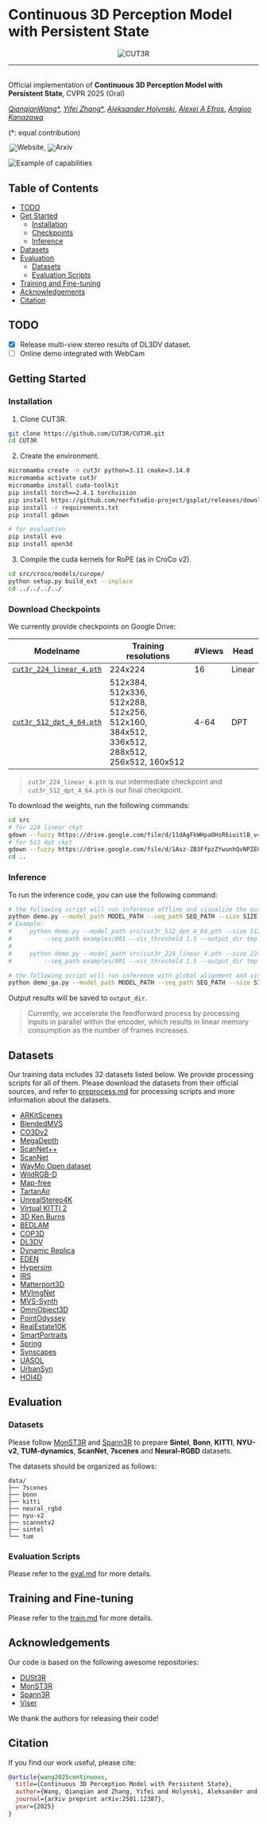 # Continuous 3D Perception Model with Persistent State
<div align="center">
  <img src="./assets/factory-ezgif.com-video-speed.gif"  alt="CUT3R" />
</div>

<hr>

<br>
Official implementation of <strong>Continuous 3D Perception Model with Persistent State</strong>, CVPR 2025 (Oral)

[*QianqianWang**](https://qianqianwang68.github.io/),
[*Yifei Zhang**](https://forrest-110.github.io/),
[*Aleksander Holynski*](https://holynski.org/),
[*Alexei A Efros*](https://people.eecs.berkeley.edu/~efros/),
[*Angjoo Kanazawa*](https://people.eecs.berkeley.edu/~kanazawa/)


(*: equal contribution)

<div style="line-height: 1;">
  <a href="https://cut3r.github.io/" target="_blank" style="margin: 2px;">
    <img alt="Website" src="https://img.shields.io/badge/Website-CUT3R-536af5?color=536af5&logoColor=white" style="display: inline-block; vertical-align: middle;"/>
  </a>
  <a href="https://arxiv.org/pdf/2501.12387" target="_blank" style="margin: 2px;">
    <img alt="Arxiv" src="https://img.shields.io/badge/Arxiv-CUT3R-red?logo=%23B31B1B" style="display: inline-block; vertical-align: middle;"/>
  </a>
</div>


![Example of capabilities](assets/ezgif.com-video-to-gif-converter.gif)

## Table of Contents
- [TODO](#todo)
- [Get Started](#getting-started)
  - [Installation](#installation)
  - [Checkpoints](#download-checkpoints)
  - [Inference](#inference)
- [Datasets](#datasets)
- [Evaluation](#evaluation)
  - [Datasets](#datasets-1)
  - [Evaluation Scripts](#evaluation-scripts)
- [Training and Fine-tuning](#training-and-fine-tuning)
- [Acknowledgements](#acknowledgements)
- [Citation](#citation)

## TODO
- [x] Release multi-view stereo results of DL3DV dataset.
- [ ] Online demo integrated with WebCam

## Getting Started

### Installation

1. Clone CUT3R.
```bash
git clone https://github.com/CUT3R/CUT3R.git
cd CUT3R
```

2. Create the environment.
```bash
micromamba create -n cut3r python=3.11 cmake=3.14.0
micromamba activate cut3r
micromamba install cuda-toolkit
pip install torch==2.4.1 torchvision
pip install https://github.com/nerfstudio-project/gsplat/releases/download/v1.5.2/gsplat-1.5.2%2Bpt24cu124-cp310-cp310-linux_x86_64.whl
pip install -r requirements.txt
pip install gdown

# for evaluation
pip install evo
pip install open3d
```

3. Compile the cuda kernels for RoPE (as in CroCo v2).
```bash
cd src/croco/models/curope/
python setup.py build_ext --inplace
cd ../../../../
```

### Download Checkpoints

We currently provide checkpoints on Google Drive:

| Modelname   | Training resolutions | #Views| Head |
|-------------|----------------------|-------|------|
| [`cut3r_224_linear_4.pth`](https://drive.google.com/file/d/11dAgFkWHpaOHsR6iuitlB_v4NFFBrWjy/view?usp=drive_link) | 224x224 | 16 | Linear |
| [`cut3r_512_dpt_4_64.pth`](https://drive.google.com/file/d/1Asz-ZB3FfpzZYwunhQvNPZEUA8XUNAYD/view?usp=drive_link) | 512x384, 512x336, 512x288, 512x256, 512x160, 384x512, 336x512, 288x512, 256x512, 160x512 | 4-64 | DPT |

> `cut3r_224_linear_4.pth` is our intermediate checkpoint and `cut3r_512_dpt_4_64.pth` is our final checkpoint.

To download the weights, run the following commands:
```bash
cd src
# for 224 linear ckpt
gdown --fuzzy https://drive.google.com/file/d/11dAgFkWHpaOHsR6iuitlB_v4NFFBrWjy/view?usp=drive_link 
# for 512 dpt ckpt
gdown --fuzzy https://drive.google.com/file/d/1Asz-ZB3FfpzZYwunhQvNPZEUA8XUNAYD/view?usp=drive_link
cd ..
```

### Inference

To run the inference code, you can use the following command:
```bash
# the following script will run inference offline and visualize the output with viser on port 8080
python demo.py --model_path MODEL_PATH --seq_path SEQ_PATH --size SIZE --vis_threshold VIS_THRESHOLD --output_dir OUT_DIR  # input can be a folder or a video
# Example:
#     python demo.py --model_path src/cut3r_512_dpt_4_64.pth --size 512 \
#         --seq_path examples/001 --vis_threshold 1.5 --output_dir tmp
#
#     python demo.py --model_path src/cut3r_224_linear_4.pth --size 224 \
#         --seq_path examples/001 --vis_threshold 1.5 --output_dir tmp

# the following script will run inference with global alignment and visualize the output with viser on port 8080
python demo_ga.py --model_path MODEL_PATH --seq_path SEQ_PATH --size SIZE --vis_threshold VIS_THRESHOLD --output_dir OUT_DIR
```
Output results will be saved to `output_dir`.

> Currently, we accelerate the feedforward process by processing inputs in parallel within the encoder, which results in linear memory consumption as the number of frames increases.

## Datasets
Our training data includes 32 datasets listed below. We provide processing scripts for all of them. Please download the datasets from their official sources, and refer to [preprocess.md](docs/preprocess.md) for processing scripts and more information about the datasets.

  - [ARKitScenes](https://github.com/apple/ARKitScenes) 
  - [BlendedMVS](https://github.com/YoYo000/BlendedMVS)
  - [CO3Dv2](https://github.com/facebookresearch/co3d)
  - [MegaDepth](https://www.cs.cornell.edu/projects/megadepth/)
  - [ScanNet++](https://kaldir.vc.in.tum.de/scannetpp/) 
  - [ScanNet](http://www.scan-net.org/ScanNet/)
  - [WayMo Open dataset](https://github.com/waymo-research/waymo-open-dataset)
  - [WildRGB-D](https://github.com/wildrgbd/wildrgbd/)
  - [Map-free](https://research.nianticlabs.com/mapfree-reloc-benchmark/dataset)
  - [TartanAir](https://theairlab.org/tartanair-dataset/)
  - [UnrealStereo4K](https://github.com/fabiotosi92/SMD-Nets) 
  - [Virtual KITTI 2](https://europe.naverlabs.com/research/computer-vision/proxy-virtual-worlds-vkitti-2/)
  - [3D Ken Burns](https://github.com/sniklaus/3d-ken-burns.git)
  - [BEDLAM](https://bedlam.is.tue.mpg.de/)
  - [COP3D](https://github.com/facebookresearch/cop3d)
  - [DL3DV](https://github.com/DL3DV-10K/Dataset)
  - [Dynamic Replica](https://github.com/facebookresearch/dynamic_stereo)
  - [EDEN](https://lhoangan.github.io/eden/)
  - [Hypersim](https://github.com/apple/ml-hypersim)
  - [IRS](https://github.com/HKBU-HPML/IRS)
  - [Matterport3D](https://niessner.github.io/Matterport/)
  - [MVImgNet](https://github.com/GAP-LAB-CUHK-SZ/MVImgNet)
  - [MVS-Synth](https://phuang17.github.io/DeepMVS/mvs-synth.html)
  - [OmniObject3D](https://omniobject3d.github.io/)
  - [PointOdyssey](https://pointodyssey.com/)
  - [RealEstate10K](https://google.github.io/realestate10k/)
  - [SmartPortraits](https://mobileroboticsskoltech.github.io/SmartPortraits/)
  - [Spring](https://spring-benchmark.org/)
  - [Synscapes](https://synscapes.on.liu.se/)
  - [UASOL](https://osf.io/64532/)
  - [UrbanSyn](https://www.urbansyn.org/)
  - [HOI4D](https://hoi4d.github.io/)


## Evaluation

### Datasets
Please follow [MonST3R](https://github.com/Junyi42/monst3r/blob/main/data/evaluation_script.md) and [Spann3R](https://github.com/HengyiWang/spann3r/blob/main/docs/data_preprocess.md) to prepare **Sintel**, **Bonn**, **KITTI**, **NYU-v2**, **TUM-dynamics**, **ScanNet**, **7scenes** and **Neural-RGBD** datasets.

The datasets should be organized as follows:
```
data/
├── 7scenes
├── bonn
├── kitti
├── neural_rgbd
├── nyu-v2
├── scannetv2
├── sintel
└── tum
```

### Evaluation Scripts
Please refer to the [eval.md](docs/eval.md) for more details.

## Training and Fine-tuning
Please refer to the [train.md](docs/train.md) for more details.

## Acknowledgements
Our code is based on the following awesome repositories:

- [DUSt3R](https://github.com/naver/dust3r)
- [MonST3R](https://github.com/Junyi42/monst3r.git)
- [Spann3R](https://github.com/HengyiWang/spann3r.git)
- [Viser](https://github.com/nerfstudio-project/viser)

We thank the authors for releasing their code!



## Citation

If you find our work useful, please cite:

```bibtex
@article{wang2025continuous,
  title={Continuous 3D Perception Model with Persistent State},
  author={Wang, Qianqian and Zhang, Yifei and Holynski, Aleksander and Efros, Alexei A and Kanazawa, Angjoo},
  journal={arXiv preprint arXiv:2501.12387},
  year={2025}
}
```

